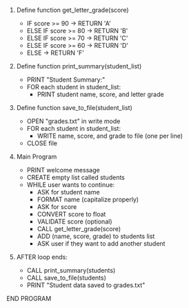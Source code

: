 1. Define function get_letter_grade(score)
   - IF score >= 90 → RETURN 'A'
   - ELSE IF score >= 80 → RETURN 'B'
   - ELSE IF score >= 70 → RETURN 'C'
   - ELSE IF score >= 60 → RETURN 'D'
   - ELSE → RETURN 'F'

2. Define function print_summary(student_list)
   - PRINT "Student Summary:"
   - FOR each student in student_list:
     - PRINT student name, score, and letter grade

3. Define function save_to_file(student_list)
   - OPEN "grades.txt" in write mode
   - FOR each student in student_list:
     - WRITE name, score, and grade to file (one per line)
   - CLOSE file

4. Main Program
   - PRINT welcome message
   - CREATE empty list called students
   - WHILE user wants to continue:
     - ASK for student name
     - FORMAT name (capitalize properly)
     - ASK for score
     - CONVERT score to float
     - VALIDATE score (optional)
     - CALL get_letter_grade(score)
     - ADD (name, score, grade) to students list
     - ASK user if they want to add another student

5. AFTER loop ends:
   - CALL print_summary(students)
   - CALL save_to_file(students)
   - PRINT "Student data saved to grades.txt"

END PROGRAM